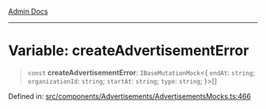 [Admin Docs](/)

***

# Variable: createAdvertisementError

> `const` **createAdvertisementError**: `IBaseMutationMock`\<\{ `endAt`: `string`; `organizationId`: `string`; `startAt`: `string`; `type`: `string`; \}\>[]

Defined in: [src/components/Advertisements/AdvertisementsMocks.ts:466](https://github.com/PalisadoesFoundation/talawa-admin/blob/main/src/components/Advertisements/AdvertisementsMocks.ts#L466)

